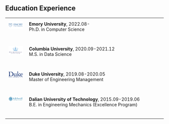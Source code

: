 <!DOCTYPE html>
<html>
<head>
<style>
    table {
        width: 100%;
    }
    td {
        vertical-align: top;
        padding: 10px;
    }
    tr {
        height: 80px; /* Adjust this value as needed */
    }
    .university-img {
        width: 120px; /* Adjust this value as needed */
        height: auto;
    }
</style>
</head>
<body>

<h2>Education Experience</h2>
<table frame="void" rules="none">
    <tr>
        <td width="13%">
            <img src="../assets/img/emory.png" class="university-img">
        </td>
        <td>
            <b>Emory University</b>, 2022.08-
            <br>
            Ph.D. in Computer Science
        </td>
    </tr>
    <tr>
        <td width="13%">
            <img src="../assets/img/columbia.png" class="university-img">
        </td>
        <td>
            <b>Columbia University</b>, 2020.09-2021.12
            <br>
            M.S. in Data Science
        </td>
    </tr>
    <tr>
        <td width="13%">
            <img src="../assets/img/duke.png" class="university-img">
        </td>
        <td>
            <b>Duke University</b>, 2019.08-2020.05
            <br>
            Master of Engineering Management
        </td>
    </tr>
    <tr>
        <td width="13%">
            <img src="../assets/img/dut.png" class="university-img">
        </td>
        <td>
            <b>Dalian University of Technology</b>, 2015.09-2019.06
            <br>
            B.E. in Engineering Mechanics (Excellence Program)
        </td>
    </tr>
</table>

</body>
</html>


